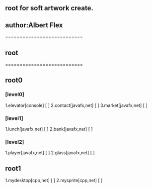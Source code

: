 ## root for soft artwork create.  
## author:Albert Flex  

===========================  
## root  
===========================  

## root0  
### [level0]  
1.elevator[console]  		[ ]
2.contact[javafx,net]    	[ ]
3.market[javafx,net] 		[ ]
### [level1]  			
1.lunch[javafx,net]  		[ ]
2.bank[javafx,net]  		[ ]
### [level2]  
1.player[javafx,net]  		[ ]
2.glass[javafx,net]  		[ ]
## root1  
1.mydesktop[cpp,net]  		[ ]
2.mysprite[cpp,net]  		[ ]